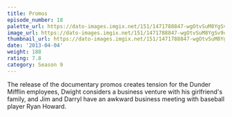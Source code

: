 ```yaml
---
title: Promos
episode_number: 18
palette_url: https://dato-images.imgix.net/151/1471788847-wgOtvSuM8YgSv9cmlfWvZ7XGdIp.jpg?ixlib=rb-1.1.0&ch=DPR%2CWidth&auto=enhance&palette=json
image_url: https://dato-images.imgix.net/151/1471788847-wgOtvSuM8YgSv9cmlfWvZ7XGdIp.jpg?ixlib=rb-1.1.0&ch=DPR%2CWidth&auto=compress%2Cformat&w=500
thumbnail_url: https://dato-images.imgix.net/151/1471788847-wgOtvSuM8YgSv9cmlfWvZ7XGdIp.jpg?ixlib=rb-1.1.0&ch=DPR%2CWidth&auto=enhance&w=500&h=280&fit=crop&fm=jpg
date: '2013-04-04'
weight: 188
rating: 7.8
category: Season 9
---
```


The release of the documentary promos creates tension for the Dunder Mifflin employees, Dwight considers a business venture with his girlfriend's family, and Jim and Darryl have an awkward business meeting with baseball player Ryan Howard.